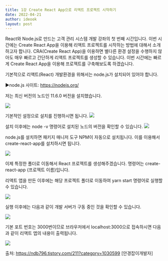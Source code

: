 ```yaml
---
title: 1강 Create React App으로 리액트 프로젝트 시작하기
date: 2022-04-21
author: ideook
layout: post
---
```


React와 Node.js로 만드는 고객 관리 시스템 개발 강좌의 첫 번째 시간입니다. 이번 시간에는 Create React App을 이용해 리액트 프로젝트를 시작하는 방법에 대해서 소개하고자 합니다. CRA(Create React App)을 이용하면 별다른 환경 설정을 수행하지 않아도 매우 빠르고 간단하게 리액트 프로젝트를 생성할 수 있습니다. 이번 시간에는 빠르게 Create React App을 이용해 프로젝트를 구축해보도록 하겠습니다.

기본적으로 리액트(React) 개발환경을 위해서는 node.js가 설치되어 있어야 합니다.

▶node.js 사이트: https://nodejs.org/

저는 최신 버전의 노드인 11.6.0 버전을 설치했습니다.

![](../../images/2022-04-21-11-19-35.png)

기본적인 설정으로 설치를 진행하시면 됩니다.
![](../../images/2022-04-21-11-19-47.png)

설치 이후에는 node -v 명령어로 설치된 노드의 버전을 확인할 수 있습니다.
![](../../images/2022-04-21-11-19-56.png)

node.js를 설치하면 패키지 매니저 도구 NPM이 자동으로 설치됩니다. 이를 이용해서 create-react-app를 설치하시면 됩니다.

![](../../images/2022-04-21-11-20-01.png)

이제 특정한 폴더로 이동해서 React 프로젝트를 생성해주겠습니다. 명령어는 create-react-app {프로젝트 이름}입니다.

리액트 앱을 만든 이후에는 해당 프로젝트 폴더로 이동하여 yarn start 명령어로 실행할 수 있습니다.

![](../../images/2022-04-21-11-20-05.png)

실행 이후에는 다음과 같이 개발 서버가 구동 중인 것을 확인할 수 있습니다.

![](../../images/2022-04-21-11-20-18.png)

기본 포트 번호는 3000번이므로 브라우저에서 localhost:3000으로 접속하시면 다음과 같이 리액트 앱의 내용이 출력됩니다.

![](../../images/2022-04-21-11-20-21.png)

출처: https://ndb796.tistory.com/211?category=1030599 [안경잡이개발자]
